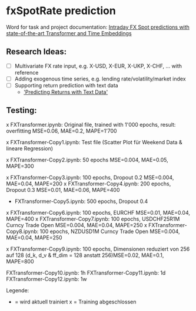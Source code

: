 # fxSpotRate prediction

Word for task and project documentation: [Intraday FX Spot predictions with state-of-the-art Transformer and Time Embeddings](https://onedrive.live.com/View.aspx?resid=CBDEAB06F9642D15!105)


## Research Ideas:
- [ ] Multivariate FX rate input, e.g. X-USD, X-EUR, X-UKP, X-CHF, ... with reference
- [ ] Adding exogenous time series, e.g. lending rate/volatility/market index
- [ ] Supporting return prediction with text data
    - ['Predicting Returns with Text Data'](http://dx.doi.org/10.2139/ssrn.3389884)

    
## Testing:
x FXTransformer.ipynb: Original file, trained with 1'000 epochs, result: overfitting   MSE=0.06, MAE=0.2, MAPE=1'700

x FXTransformer-Copy1.ipynb: Test file (Scatter Plot für Weekend Data & lineare Regression)

x FXTransformer-Copy2.ipynb: 50 epochs                       MSE=0.004, MAE=0.05, MAPE=300

x FXTransformer-Copy3.ipynb: 100 epochs, Dropout 0.2         MSE=0.004, MAE=0.04, MAPE=200
x FXTransformer-Copy4.ipynb: 200 epochs, Dropout 0.3         MSE=0.01, MAE=0.06, MAPE=400
- FXTransformer-Copy5.ipynb: 500 epochs, Dropout 0.4

x FXTransformer-Copy6.ipynb: 100 epochs, EURCHF              MSE=0.01, MAE=0.04, MAPE=400
x FXTransformer-Copy7.ipynb: 100 epochs, USDCHF25R1M Curncy Trade Open MSE=0.004, MAE=0.04, MAPE=250
x FXTransformer-Copy8.ipynb: 100 epochs, NZDUSD1M Curncy Trade Open MSE=0.004, MAE=0.04, MAPE=250

x FXTransformer-Copy9.ipynb: 100 epochs, Dimensionen reduziert von 256 auf 128 (d_k, d_v & ff_dim = 128 anstatt 256)MSE=0.02, MAE=0.1, MAPE=800

FXTransformer-Copy10.ipynb: 1h
FXTransformer-Copy11.ipynb: 1d
FXTransformer-Copy12.ipynb: 1w



Legende: 
- = wird aktuell trainiert
x = Training abgeschlossen


